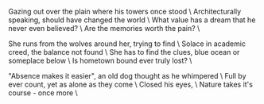Gazing out over the plain where his towers once stood \\
Architecturally speaking, should have changed the world \\
What value has a dream that he never even believed? \\
Are the memories worth the pain? \\

She runs from the wolves around her, trying to find \\
Solace in academic creed, the balance not found \\
She has to find the clues, blue ocean or someplace below \\
Is hometown bound ever truly lost? \\

"Absence makes it easier", an old dog thought as he whimpered \\
Full by ever count, yet as alone as they come \\
Closed his eyes, \\
Nature takes it's course - once more \\
